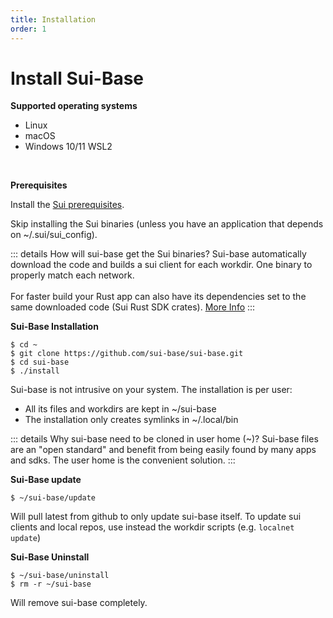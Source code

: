 ```yaml
---
title: Installation
order: 1
---
```

# Install Sui-Base

**Supported operating systems**
  * Linux
  * macOS
  * Windows 10/11 WSL2
<br>

**Prerequisites**

Install the [Sui prerequisites](https://docs.sui.io/build/install#prerequisites).

Skip installing the Sui binaries (unless you have an application that depends on ~/.sui/sui_config).

::: details How will sui-base get the Sui binaries?
Sui-base automatically download the code and builds a sui client for each workdir. One binary to properly match each network.<br><br>
For faster build your Rust app can also have its dependencies set to the same downloaded code (Sui Rust SDK crates). [More Info]( ./scripts.md#faster-rust-and-move-build)
:::

**Sui-Base Installation**
```shell
$ cd ~
$ git clone https://github.com/sui-base/sui-base.git
$ cd sui-base
$ ./install
```
Sui-base is not intrusive on your system. The installation is per user:

   - All its files and workdirs are kept in ~/sui-base
   - The installation only creates symlinks in ~/.local/bin

::: details Why sui-base need to be cloned in user home (~)?
Sui-base files are an "open standard" and benefit from being easily found by many apps and sdks. The user home is the convenient solution.
:::

**Sui-Base update**
```shell
$ ~/sui-base/update
```
Will pull latest from github to only update sui-base itself.
To update sui clients and local repos, use instead the workdir scripts (e.g. ```localnet update```)
<br>

**Sui-Base Uninstall**
```shell
$ ~/sui-base/uninstall
$ rm -r ~/sui-base
```
Will remove sui-base completely.